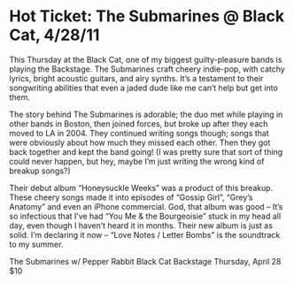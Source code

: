 # Hot Ticket: The Submarines @ Black Cat, 4/28/11
This Thursday at the Black Cat, one of my biggest guilty-pleasure bands is playing the Backstage. The Submarines craft cheery indie-pop, with catchy lyrics, bright acoustic guitars, and airy synths. It’s a testament to their songwriting abilities that even a jaded dude like me can’t help but get into them.

The story behind The Submarines is adorable; the duo met while playing in other bands in Boston, then joined forces, but broke up after they each moved to LA in 2004. They continued writing songs though; songs that were obviously about how much they missed each other. Then they got back together and kept the band going! (I was pretty sure that sort of thing could never happen, but hey, maybe I’m just writing the wrong kind of breakup songs?)

Their debut album “Honeysuckle Weeks” was a product of this breakup. These cheery songs made it into episodes of “Gossip Girl”, “Grey’s Anatomy” and even an iPhone commercial. God, that album was good – It’s so infectious that I’ve had “You Me & the Bourgeoisie” stuck in my head all day, even though I haven’t heard it in months. Their new album is just as solid. I’m declaring it now – “Love Notes / Letter Bombs” is the soundtrack to my summer.

The Submarines
w/ Pepper Rabbit
Black Cat Backstage
Thursday, April 28
$10